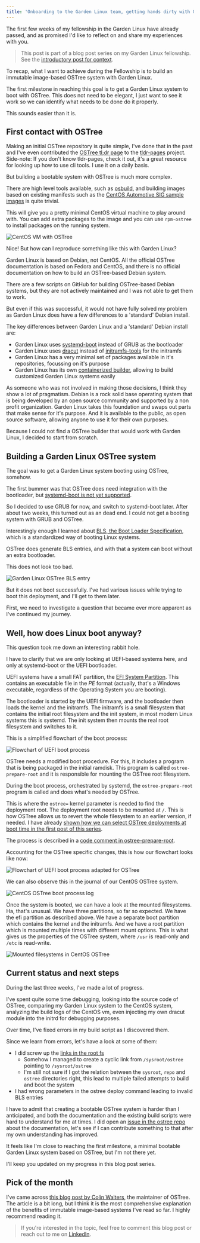 ```yaml
---
title: 'Onboarding to the Garden Linux team, getting hands dirty with OSTree'
---
```


The first few weeks of my fellowship in the Garden Linux have already passed, and as promised I'd like to reflect on and share my experiences with you.

> This post is part of a blog post series on my Garden Linux fellowship. \
> See the [introductory post for context](https://blogs.sap.com/2023/07/10/making-an-immutable-image-based-operating-system-out-of-garden-linux/).

To recap, what I want to achieve during the Fellowship is to build an immutable image-based OSTree system with Garden Linux.

The first milestone in reaching this goal is to get a Garden Linux system to boot with OSTree.
This does not need to be elegant, I just want to see it work so we can identify what needs to be done do it properly.

This sounds easier than it is.

## First contact with OSTree

Making an initial OSTree repository is quite simple, I've done that in the past and I've even contributed the [OSTree tl;dr page](https://github.com/tldr-pages/tldr/blob/main/pages/linux/ostree.md) to the [tldr-pages](https://tldr.sh/) project.
Side-note: If you don't know tldr-pages, check it out, it's a great resource for looking up how to use cli tools. I use it on a daily basis.

But building a bootable system with OSTree is much more complex.

There are high level tools available, such as [osbuild](https://www.osbuild.org), and building images based on existing manifests such as the [CentOS Automotive SIG sample images](https://gitlab.com/CentOS/automotive/sample-images) is quite trivial.

This will give you a pretty minimal CentOS virtual machine to play around with.
You can add extra packages to the image and you can use `rpm-ostree` to install packages on the running system.

![](./02-a-centos.png "CentOS VM with OSTree")

Nice! But how can I reproduce something like this with Garden Linux?

Garden Linux is based on Debian, not CentOS.
All the official OSTree documentation is based on Fedora and CentOS, and there is no official documentation on how to build an OSTree-based Debian system.

There are a few scripts on GitHub for building OSTree-based Debian systems, but they are not actively maintained and I was not able to get them to work.

But even if this was successful, it would not have fully solved my problem as Garden Linux does have a few differences to a 'standard' Debian install.

The key differences between Garden Linux and a 'standard' Debian install are:

- Garden Linux uses [systemd-boot](https://www.freedesktop.org/software/systemd/man/systemd-boot.html) instead of GRUB as the bootloader
- Garden Linux uses [dracut](https://github.com/dracutdevs/dracut/wiki) instead of [initramfs-tools](https://wiki.debian.org/initramfs-tools) for the initramfs
- Garden Linux has a very minimal set of packages available in it's repositories, focussing on it's purpose
- Garden Linux has its own [containerized builder](https://github.com/gardenlinux/builder), allowing to build customized Garden Linux systems easily

As someone who was not involved in making those decisions, I think they show a lot of pragmatism.
Debian is a rock solid base operating system that is being developed by an open source community and supported by a non profit organization.
Garden Linux takes this foundation and swaps out parts that make sense for it's purpose.
And it is available to the public, as open source software, allowing anyone to use it for their own purposes.

Because I could not find a OSTree builder that would work with Garden Linux, I decided to start from scratch.

## Building a Garden Linux OSTree system

The goal was to get a Garden Linux system booting using OSTree, somehow.

The first bummer was that OSTree does need integration with the bootloader, but [systemd-boot is not yet supported](https://github.com/ostreedev/ostree/issues/1719).

So I decided to use GRUB for now, and switch to systemd-boot later.
After about two weeks, this turned out as an dead end.
I could not get a booting system with GRUB and OSTree.

Interestingly enough I learned about [BLS, the Boot Loader Specification](https://uapi-group.org/specifications/specs/boot_loader_specification/), which is a standardized way of booting Linux systems.

OSTree does generate BLS entries, and with that a system can boot without an extra bootloader.

This does not look too bad.

![](./02-b-ostree-bls-entry.png "Garden Linux OSTree BLS entry")

But it does not boot successfully.
I've had various issues while trying to boot this deployment, and I'll get to them later.

First, we need to investigate a question that became ever more apparent as I've continued my journey.

## Well, how does Linux boot anyway?

This question took me down an interesting rabbit hole.

I have to clarify that we are only looking at UEFI-based systems here, and only at systemd-boot or the UEFI bootloader.

UEFI systems have a small FAT partition, the [EFI System Partition](https://en.wikipedia.org/wiki/EFI_system_partition).
This contains an executable file in the _PE_ format (actually, that's a Windows executable, regardless of the Operating System you are booting).

The bootloader is started by the UEFI firmware, and the bootloader then loads the kernel and the initramfs.
The initramfs is a small filesystem that contains the initial root filesystem and the init system, in most modern Linux systems this is systemd.
The init system then mounts the real root filesystem and switches to it.

This is a simplified flowchart of the boot process:

![](./02-e-efi-boot.png "Flowchart of UEFI boot process")

OSTree needs a modified boot procedure.
For this, it includes a program that is being packaged in the initial ramdisk.
This program is called `ostree-prepare-root` and it is responsible for mounting the OSTree root filesystem.

During the boot process, orchestrated by systemd, the `ostree-prepare-root` program is called and does what's needed by OSTree.

This is where the `ostree=` kernel parameter is needed to find the deployment root.
The deployment root needs to be mounted at `/`.
This is how OSTree allows us to revert the whole filesystem to an earlier version, if needed.
I have already [shown how we can select OSTree deployments at boot time in the first post of this series](https://blogs.sap.com/2023/07/10/making-an-immutable-image-based-operating-system-out-of-garden-linux/).

The process is described in a [code comment in ostree-prepare-root](https://github.com/ostreedev/ostree/blob/f44909f8a2ed084da241a9f241376b9b5ef98be7/src/switchroot/ostree-prepare-root.c#L30).

Accounting for the OSTree specific changes, this is how our flowchart looks like now:

![](./02-f-efi-boot-ostree.png "Flowchart of UEFI boot process adapted for OSTree")

We can also observe this in the journal of our CentOS OSTree system.

![](./02-g-ostree-centos-boot-log.png "CentOS OSTree boot process log")

Once the system is booted, we can have a look at the mounted filesystems.
Ha, that's unusual.
We have three partitions, so far so expected.
We have the efi partition as described above.
We have a separate boot partition which contains the kernel and the initramfs.
And we have a root partition which is mounted multiple times with different mount options.
This is what gives us the properties of the OSTree system, where `/usr` is read-only and `/etc` is read-write.

![](./02-h-ostree-centos-mounts.png "Mounted filesystems in CentOS OSTree")

## Current status and next steps

During the last three weeks, I've made a lot of progress.

I've spent quite some time debugging, looking into the source code of OSTree, comparing my Garden Linux system to the CentOS system, analyzing the build logs of the CentOS vm, even injecting my own dracut module into the initrd for debugging purposes.

Over time, I've fixed errors in my build script as I discovered them.

Since we learn from errors, let's have a look at some of them:

- I did screw up the [links in the root fs](https://ostreedev.github.io/ostree/adapting-existing/#system-layout)
  - Somehow I managed to create a cyclic link from `/sysroot/ostree` pointing to `/sysroot/ostree`
  - I'm still not sure if I got the relation between the `sysroot`, `repo` and `ostree` directories right, this lead to multiple failed attempts to build and boot the system
- I had wrong parameters in the ostree deploy command leading to invalid BLS entries

I have to admit that creating a bootable OSTree system is harder than I anticipated, and both the documentation and the existing build scripts were hard to understand for me at times.
I did open an [issue in the ostree repo](https://github.com/ostreedev/ostree/issues/2964) about the documentation, let's see if I can contribute something to that after my own understanding has improved.

It feels like I'm close to reaching the first milestone, a minimal bootable Garden Linux system based on OSTree, but I'm not there yet.

I'll keep you updated on my progress in this blog post series.

## Pick of the month

I've came across [this blog post by Colin Walters](https://blog.verbum.org/2020/08/22/immutable-→-reprovisionable-anti-hysteresis/), the maintainer of OSTree.
The article is a bit long, but I think it is the most comprehensive explanation of the benefits of immutable image-based systems I've read so far.
I highly recommend reading it.

> If you're interested in the topic, feel free to comment this blog post or reach out to me on [LinkedIn](https://www.linkedin.com/in/fwilhe/).
